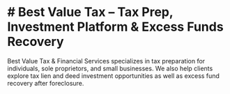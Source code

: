 # # Best Value Tax – Tax Prep, Investment Platform & Excess Funds Recovery
Best Value Tax &amp; Financial Services specializes in tax preparation for individuals, sole proprietors, and small businesses. We also help clients explore tax lien and deed investment opportunities as well as excess fund recovery after foreclosure.

